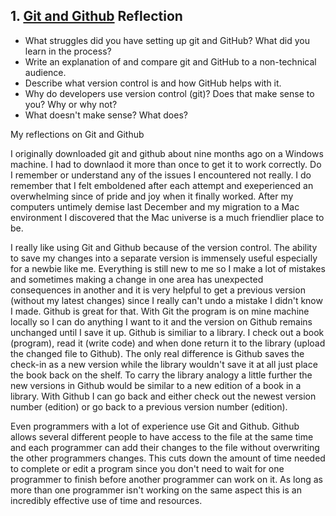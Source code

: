 ## 1. [Git and Github](1_get_started/readme.md) Reflection

* What struggles did you have setting up git and GitHub? What did you learn in the process?
* Write an explanation of and compare git and GitHub to a non-technical audience. 
* Describe what version control is and how GitHub helps with it.
* Why do developers use version control (git)? Does that make sense to you? Why or why not?
* What doesn't make sense? What does?

My reflections on Git and Github

I originally downloaded git and github about nine months ago on a Windows machine.  I had to downlaod it more than once to get it to work correctly.  Do I remember or understand any of the issues I encountered not really.  I do remember that I felt emboldened after each attempt and exeperienced an overwhelming since of pride and joy when it finally worked.  After my computers untimely demise last December and my migration to a Mac environment I discovered that the Mac universe is a much friendlier place to be.

I really like using Git and Github because of the version control.  The ability to save my changes into a separate version is immensely useful especially for a newbie like me.  Everything is still new to me so I make a lot of mistakes and sometimes making a change in one area has unexpected consequences in another and it is very helpful to get a previous version (without my latest changes) since I really can't undo a mistake I didn't know I made.  Github is great for that.  With Git the program is on mine machine locally so I can do anything I want to it and the version on Github remains unchanged until I save it up.  Github is similiar to a library.  I check out a book (program), read it (write code) and when done return it to the library (upload the changed file to Github).  The only real difference is Github saves the check-in as a new version while the library wouldn't save it at all just place the book back on the shelf.  To carry the library analogy a little further the new versions in Github would be similar to a new edition of a book in a library.  With Github I can go back and either check out the newest version number (edition) or go back to a previous version number (edition).

Even programmers with a lot of experience use Git and Github.  Github allows several different people to have access to the file at the same time and each programmer can add their changes to the file without overwriting the other programmers changes.  This cuts down the amount of time needed to complete or edit a program since you don't need to wait for one programmer to finish before another programmer can work on it.  As long as more than one programmer isn't working on the same aspect this is an incredibly effective use of time and resources.  



